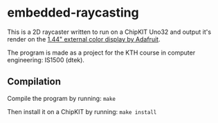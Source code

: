 # embedded-raycasting

This is a 2D raycaster written to run on a ChipKIT Uno32 and output it's render on the [1.44" external color display by Adafruit](https://www.adafruit.com/product/2088).

The program is made as a project for the KTH course in computer engineering: IS1500 (dtek).

## Compilation

Compile the program by running: `make`

Then install it on a ChipKIT by running: `make install`